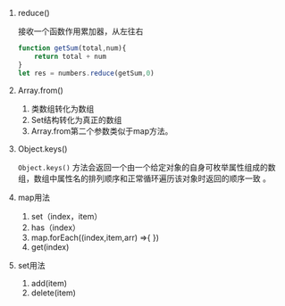 1. reduce()

   接收一个函数作用累加器，从左往右

   ```js
   function getSum(total,num){
       return total + num
   }
   let res = numbers.reduce(getSum,0)
   ```

   

2. Array.from()
   1. 类数组转化为数组
   2. Set结构转化为真正的数组
   3. Array.from第二个参数类似于map方法。

3. Object.keys()

   `Object.keys()` 方法会返回一个由一个给定对象的自身可枚举属性组成的数组，数组中属性名的排列顺序和正常循环遍历该对象时返回的顺序一致 。
   
4. map用法

   1. set（index，item）
   2. has（index）
   3. map.forEach((index,item,arr) =>{  })
   4. get(index)

5. set用法

   1. add(item)
   2. delete(item)